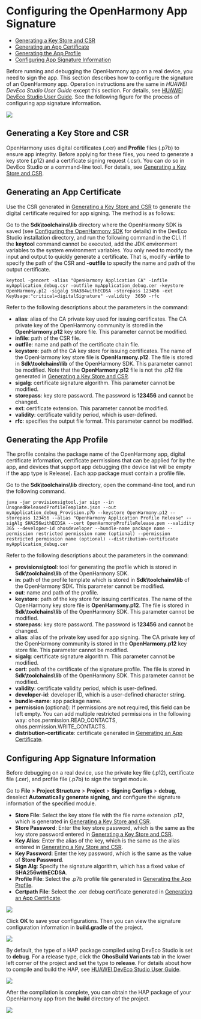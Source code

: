 # Configuring the OpenHarmony App Signature<a name="EN-US_TOPIC_0000001159890371"></a>

-   [Generating a Key Store and CSR](#section153146467405)
-   [Generating an App Certificate](#section136609429562)
-   [Generating the App Profile](#section2048641015325)
-   [Configuring App Signature Information](#section10152423193310)

Before running and debugging the OpenHarmony app on a real device, you need to sign the app. This section describes how to configure the signature of an OpenHarmony app. Operation instructions are the same in  _HUAWEI DevEco Studio User Guide_  except this section. For details, see  [HUAWEI DevEco Studio User Guide](https://developer.harmonyos.com/en/docs/documentation/doc-guides/tools_overview-0000001053582387). See the following figure for the process of configuring app signature information.

![](figures/en-us_image_0000001113808114.png)

## Generating a Key Store and CSR<a name="section153146467405"></a>

OpenHarmony uses digital certificates \(.cer\) and  **Profile**  files \(.p7b\) to ensure app integrity. Before applying for these files, you need to generate a key store \(.p12\) and a certificate signing request \(.csr\). You can do so in DevEco Studio or a command-line tool. For details, see  [Generating a Key Store and CSR](https://developer.harmonyos.com/en/docs/documentation/doc-guides/publish_app-0000001053223745#section9752152162813).

## Generating an App Certificate<a name="section136609429562"></a>

Use the CSR generated in  [Generating a Key Store and CSR](#section153146467405)  to generate the digital certificate required for app signing. The method is as follows:

Go to the  **Sdk\\toolchains\\lib**  directory where the OpenHarmony SDK is saved \(see  [Configuring the OpenHarmony SDK](configuring-the-openharmony-sdk.md)  for details\) in the DevEco Studio installation directory, and run the following command in the CLI. If the  **keytool**  command cannot be executed, add the JDK environment variables to the system environment variables. You only need to modify the input and output to quickly generate a certificate. That is, modify  **-infile**  to specify the path of the CSR and  **-outfile**  to specify the name and path of the output certificate.

```
keytool -gencert -alias "OpenHarmony Application CA" -infile myApplication_debug.csr -outfile myApplication_debug.cer -keystore OpenHarmony.p12 -sigalg SHA384withECDSA -storepass 123456 -ext KeyUsage:"critical=digitalSignature" -validity  3650 -rfc
```

Refer to the following descriptions about the parameters in the command:

-   **alias**: alias of the CA private key used for issuing certificates. The CA private key of the OpenHarmony community is stored in the  **OpenHarmony.p12**  key store file. This parameter cannot be modified.
-   **infile**: path of the CSR file.
-   **outfile**: name and path of the certificate chain file.
-   **keystore**: path of the CA key store for issuing certificates. The name of the OpenHarmony key store file is  **OpenHarmony.p12**. The file is stored in  **Sdk\\toolchains\\lib**  of the OpenHarmony SDK. This parameter cannot be modified. Note that the  **OpenHarmony.p12**  file is not the .p12 file generated in  [Generating a Key Store and CSR](#section153146467405).
-   **sigalg**: certificate signature algorithm. This parameter cannot be modified.
-   **storepass**: key store password. The password is  **123456**  and cannot be changed.
-   **ext**: certificate extension. This parameter cannot be modified.
-   **validity**: certificate validity period, which is user-defined.
-   **rfc**: specifies the output file format. This parameter cannot be modified.

## Generating the App Profile<a name="section2048641015325"></a>

The profile contains the package name of the OpenHarmony app, digital certificate information, certificate permissions that can be applied for by the app, and devices that support app debugging \(the device list will be empty if the app type is Release\). Each app package must contain a profile file.

Go to the  **Sdk\\toolchains\\lib**  directory, open the command-line tool, and run the following command.

```
java -jar provisionsigtool.jar sign --in UnsgnedReleasedProfileTemplate.json --out myApplication_debug_Provision.p7b --keystore OpenHarmony.p12 --storepass 123456 --alias "OpenHarmony Application Profile Release" --sigAlg SHA256withECDSA --cert OpenHarmonyProfileRelease.pem --validity 365 --developer-id ohosdeveloper --bundle-name package name --permission restricted permission name (optional) --permission restricted permission name (optional) --distribution-certificate myApplication_debug.cer
```

Refer to the following descriptions about the parameters in the command:

-   **provisionsigtool**: tool for generating the profile which is stored in  **Sdk\\toolchains\\lib**  of the OpenHarmony SDK.
-   **in**: path of the profile template which is stored in  **Sdk\\toolchains\\lib**  of the OpenHarmony SDK. This parameter cannot be modified.
-   **out**: name and path of the profile.
-   **keystore**: path of the key store for issuing certificates. The name of the OpenHarmony key store file is  **OpenHarmony.p12**. The file is stored in  **Sdk\\toolchains\\lib**  of the OpenHarmony SDK. This parameter cannot be modified.
-   **storepass**: key store password. The password is  **123456**  and cannot be changed.
-   **alias**: alias of the private key used for app signing. The CA private key of the OpenHarmony community is stored in the  **OpenHarmony.p12**  key store file. This parameter cannot be modified.
-   **sigalg**: certificate signature algorithm. This parameter cannot be modified.
-   **cert**: path of the certificate of the signature profile. The file is stored in  **Sdk\\toolchains\\lib**  of the OpenHarmony SDK. This parameter cannot be modified.
-   **validity**: certificate validity period, which is user-defined.
-   **developer-id**: developer ID, which is a user-defined character string.
-   **bundle-name**: app package name.
-   **permission**  \(optional\): If permissions are not required, this field can be left empty. You can add multiple restricted permissions in the following way: ohos.permission.READ\_CONTACTS, ohos.permission.WRITE\_CONTACTS.
-   **distribution-certificate**: certificate generated in  [Generating an App Certificate](#section136609429562).

## Configuring App Signature Information<a name="section10152423193310"></a>

Before debugging on a real device, use the private key file \(.p12\), certificate file \(.cer\), and profile file \(.p7b\) to sign the target module.

Go to  **File**  \>  **Project Structure**  \>  **Project**  \>  **Signing Configs**  \>  **debug**, deselect  **Automatically generate signing**, and configure the signature information of the specified module.

-   **Store File**: Select the key store file with the file name extension .p12, which is generated in  [Generating a Key Store and CSR](#section153146467405).
-   **Store Password**: Enter the key store password, which is the same as the key store password entered in  [Generating a Key Store and CSR](#section153146467405).
-   **Key Alias**: Enter the alias of the key, which is the same as the alias entered in  [Generating a Key Store and CSR](#section153146467405).
-   **Key Password**: Enter the key password, which is the same as the value of  **Store Password**.
-   **Sign Alg**: Specify the signature algorithm, which has a fixed value of  **SHA256withECDSA**.
-   **Profile File**: Select the .p7b profile file generated in  [Generating the App Profile](#section2048641015325).
-   **Certpath File**: Select the .cer debug certificate generated in  [Generating an App Certificate](#section136609429562).

![](figures/en-us_image_0000001144765960.png)

Click  **OK**  to save your configurations. Then you can view the signature configuration information in  **build.gradle**  of the project.

![](figures/en-us_image_0000001144606358.png)

By default, the type of a HAP package compiled using DevEco Studio is set to  **debug**. For a release type, click the  **OhosBuild Variants**  tab in the lower left corner of the project and set the type to  **release**. For details about how to compile and build the HAP, see  [HUAWEI DevEco Studio User Guide](https://developer.harmonyos.com/en/docs/documentation/doc-guides/build_hap-0000001053342418).

![](figures/en-us_image_0000001115066116.png)

After the compilation is complete, you can obtain the HAP package of your OpenHarmony app from the  **build**  directory of the project.

![](figures/en-us_image_0000001163918627.png)


